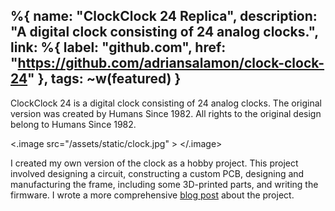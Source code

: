 %{
    name: "ClockClock 24 Replica",
    description: "A digital clock consisting of 24 analog clocks.",
    link: %{
        label: "github.com",
        href: "https://github.com/adriansalamon/clock-clock-24"
    },
    tags: ~w(featured)
}
---


ClockClock 24 is a digital clock consisting of 24 analog clocks. The original
version was created by Humans Since 1982. All rights to the original design
belong to Humans Since 1982.

<.image src="/assets/static/clock.jpg" >
</.image>

I created my own version of the clock as a hobby project. This project involved
designing a circuit, constructing a custom PCB, designing and manufacturing the
frame, including some 3D-printed parts, and writing the firmware. I wrote a more
comprehensive [blog post](/output/posts/2023/06-22-building-a-clock-clock-24-replica)
about the project.